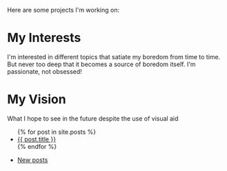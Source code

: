 Here are some projects I'm working on:

# My Interests

I'm interested in different topics that satiate my boredom from time to time. But never too deep that it becomes a source of boredom itself. I'm passionate, not obsessed!

# My Vision

What I hope to see in the future despite the use of visual aid

<ul>
  {% for post in site.posts %}
  <li>
      <a href="{{ post.url }}">{{ post.title }}</a>
  </li>
  {% endfor %}
</ul>
  
<ul>
  <li><a href ="https://saamantics.github.io/Igor-without-the-hard-r/_posts">New posts</a></li>
</ul>
